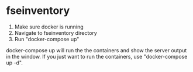 # fseinventory

1. Make sure docker is running
2. Navigate to fseinventory directory
3. Run "docker-compose up"

docker-compose up will run the the containers and show the server output in the window. If you just want to run the containers, use "docker-compose up -d".
